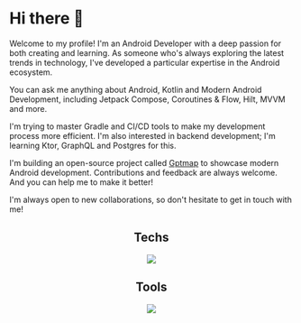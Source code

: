 # Hi there 👋
Welcome to my profile! I'm an Android Developer with a deep passion for both creating and learning. As someone who's always exploring the latest trends in technology, I've developed a particular expertise in the Android ecosystem. 

You can ask me anything about Android, Kotlin and Modern Android Development, including Jetpack Compose, Coroutines & Flow, Hilt, MVVM and more. 

I'm trying to master Gradle and CI/CD tools to make my development process more efficient. I'm also interested in backend development; I'm learning Ktor, GraphQL and Postgres for this.

I'm building an open-source project called [Gptmap](https://github.com/f-arslan/GptMap) to showcase modern Android development. Contributions and feedback are always welcome. And you can help me to make it better!

I'm always open to new collaborations, so don't hesitate to get in touch with me!

<div align="center">
  <h2>Techs</h2>
  <p>
    <a href="https://skillicons.dev">
      <img src="https://skillicons.dev/icons?i=kotlin,gradle,java,mongodb,postgresql,graphql,firebase,ktor,python,c,p5js,go,cpp,js&perline=7" />
    </a>
  </p>
</div>


<div align="center">
  <h2>Tools</h2>
  <p>
    <a href="https://skillicons.dev">
      <img src="https://skillicons.dev/icons?i=androidstudio,git,vim,idea,githubactions,postman,docker,gcp,heroku,linux,obsidian,figma,powershell,discord&perline=7" />
    </a>
  </p>
</div>
